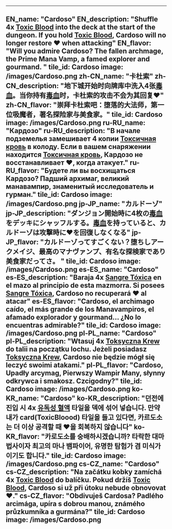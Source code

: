 ---

EN_name: "Cardoso"
EN_description: "Shuffle 4x <a href = '../en/abilities#ToxicBlood'>Toxic Blood</a> into the deck at the start of the dungeon. If you hold <a href = '../en/abilities#ToxicBlood'>Toxic Blood</a>, Cardoso will no longer restore ❤️ when attacking"
EN_flavor: "Will you admire Cardoso? The fallen archmage, the Prime Mana Vamp, a famed explorer and gourmand.  "
tile_id: Cardoso
image: /images/Cardoso.png
zh-CN_name: "卡杜索"
zh-CN_description: "地下城开始时向牌库中洗入4张<a href = '../zh_cn/abilities#ToxicBlood'>毒血</a>。当你持有<a href = '../zh_cn/abilities#ToxicBlood'>毒血</a>时，卡杜索的攻击不会为其回复❤️"
zh-CN_flavor: "崇拜卡杜索吧：堕落的大法师，第一位吸魔者，著名探险家与美食家。"
tile_id: Cardoso
image: /images/Cardoso.png
ru-RU_name: "Кардозо"
ru-RU_description: "В начале подземелья замешивает 4 копии <a href = '../ru_ru/abilities#ToxicBlood'>Токсичная кровь</a> в колоду. Если в вашем снаряжении находится <a href = '../ru_ru/abilities#ToxicBlood'>Токсичная кровь</a>, Кардозо не восстанавливает ❤️, когда атакует."
ru-RU_flavor: "Будете ли вы восхищаться Кардозо? Падший архимаг, великий манавампир, знаменитый исследователь и гурман."
tile_id: Cardoso
image: /images/Cardoso.png
jp-JP_name: "カルドーゾ"
jp-JP_description: "ダンジョン開始時に4枚の<a href = '../jp_jp/abilities#ToxicBlood'>毒血</a>をデッキにシャッフルする。<a href = '../jp_jp/abilities#ToxicBlood'>毒血</a>を持っていると、カルドーゾは攻撃時に❤️を回復しなくなる"
jp-JP_flavor: "カルドーゾってすごくない？堕ちしアークメイジ、最高のマナヴァンプ、有名な探検家であり美食家だってさ。 "
tile_id: Cardoso
image: /images/Cardoso.png
es-ES_name: "Cardoso"
es-ES_description: "Baraja 4x <a href = '../es_es/abilities#ToxicBlood'>Sangre Tóxica</a> en el mazo al principio de esta mazmorra. Si posees <a href = '../es_es/abilities#ToxicBlood'>Sangre Tóxica</a>, Cardoso no recuperará ❤️ al atacar"
es-ES_flavor: "Cardoso, el archimago caído, el más grande de los Manavampiros, el afamado explorador y gourmand... ¿No lo encuentras admirable?"
tile_id: Cardoso
image: /images/Cardoso.png
pl-PL_name: "Cardoso"
pl-PL_description: "Wtasuj 4x <a href = '../pl_pl/abilities#ToxicBlood'>Toksyczna Krew</a> do talii na początku lochu. Jeżeli posiadasz <a href = '../pl_pl/abilities#ToxicBlood'>Toksyczna Krew</a>, Cardoso nie będzie mógł się leczyć swoimi atakami."
pl-PL_flavor: "Cardoso, Upadły arcymag, Pierwszy Wampir Many, słynny odkrywca i smakosz. Czcigodny?"
tile_id: Cardoso
image: /images/Cardoso.png
ko-KR_name: "Cardoso"
ko-KR_description: "던전에 진입 시 4x <a href = '../ko_kr/abilities#ToxicBlood'>유독성 혈액</a> 타일을 덱에 섞어 넣습니다. 만약 내가 card(ToxicBloood) 타일을 들고 있다면, 카르도소는 더 이상 공격할 때 ❤️을 회복하지 않습니다"
ko-KR_flavor: "카로도소를 숭배하시겠습니까? 타락한 대마법사이자 최고의 마나 뱀파이어, 유명한 탐험가 겸 미식가이기도 합니다."
tile_id: Cardoso
image: /images/Cardoso.png
cs-CZ_name: "Cardoso"
cs-CZ_description: "Na začátku kobky zamíchá 4x <a href = '../cs_cz/abilities#ToxicBlood'>Toxic Blood</a> do balíčku. Pokud držíš <a href = '../cs_cz/abilities#ToxicBlood'>Toxic Blood</a>, Cardoso si už při útoku nebude obnovovat ❤️."
cs-CZ_flavor: "Obdivuješ Cardosa? Padlého arcimága, upíra s dobrou manou, známého průzkumníka a gurmána?"
tile_id: Cardoso
image: /images/Cardoso.png
---